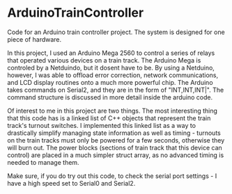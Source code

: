 ArduinoTrainController
======================

Code for an Arduino train controller project. The system is designed for one piece of hardware.

In this project, I used an Arduino Mega 2560 to control a series of relays that operated various devices on a train track.
The Arduino Mega is controled by a Netduindo, but it dosent have to be. By using a Netduino, however, I was able to offload error correction, network communications, and LCD display routines onto a much more powerful chip. The Arduino takes commands on Serial2, and they are in the form of "INT,INT,INT|". The command structure is discussed in more detail inside the arduino code.

Of interest to me in this project are two things. The most interesting thing that this code has is a linked list of C++ objects that represent the train track's turnout switches. I implemented this linked list as a way to drastically simplify managing state information as well as timing - turnouts on the train tracks must only be powered for a few seconds, otherwise they will burn out. The power blocks (sections of train track that this device can control) are placed in a much simpler struct array, as no advanced timing is needed to manage them.

Make sure, if you do try out this code, to check the serial port settings - I have a high speed set to Serial0 and Serial2.
